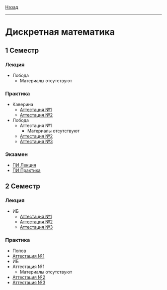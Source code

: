 [Назад](../../README.md)
***
# Дискретная математика
## 1 Семестр
### Лекция
+ Лобода
  + Материалы отсутствуют
### Практика
+ Каверина
  + [Аттестация №1](dm-mkn/dm-pr-att-1-fact.md)
  + [Аттестация №2](dm-mkn/dm-pr-att-2-fact.md)
+ Лобода
  + Аттестация №1
    + Материалы отсутствуют 
  + [Аттестация №2](dm-pi/dm-pr-att-2-fact.md)
  + [Аттестация №3](dm-pi/dm-pr-att-3-fact.md)
### Экзамен
+ [ПИ Лекция](dm-pi/dm-exam-fact.md)
+ [ПИ Практика](dm-pi/dm-pr-exam-fact.md)
## 2 Семестр
### Лекция
+ ИБ
  + [Аттестация №1](dm-ib/dm-th-att-1-fact.md)
  + [Аттестация №2](dm-ib/dm-th-att-2-fact.md)
  + [Аттестация №3](dm-ib/dm-th-att-3-fact.md)
### Практика
+ Попов
 + [Аттестация №1](dm-preng-isit/dm-pr-att-1-fact.md)
+ ИБ
 + Аттестация №1
   + Материалы отсутствуют 
 + [Аттестация №2](dm-ib/dm-pr-att-2-fact.md)
 + [Аттестация №3](dm-ib/dm-pr-att-3-fact.md)
